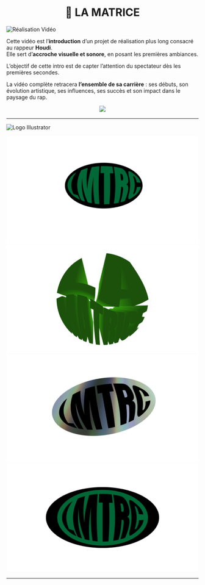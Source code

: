 <h1 align="center">🤖 LA MATRICE</h1>

![Réalisation Vidéo](https://img.shields.io/badge/Réalisation%20Vidéo-006400?style=for-the-badge)

Cette vidéo est l’**introduction** d’un projet de réalisation plus long consacré au rappeur **Houdi**.  
Elle sert d’**accroche visuelle et sonore**, en posant les premières ambiances.

L’objectif de cette intro est de capter l’attention du spectateur dès les premières secondes.

La vidéo complète retracera **l’ensemble de sa carrière** : ses débuts, son évolution artistique, ses influences, ses succès et son impact dans le paysage du rap.

<p align="center">
  <a href="https://www.youtube.com/watch?v=Mvy7IHyUUAw" target="_blank">
    <img src="https://img.shields.io/badge/VISIONNER%20LA%20VIDÉO%20-%20YouTube-FF0000?style=for-the-badge&logo=youtube&logoColor=white">
  </a>
</p>


---

![Logo Illustrator](https://img.shields.io/badge/Logo%20Illustrator-006400?style=for-the-badge)

![logo LMTRC](./lmtrcOvaleNV.png)  
![logo LMTRC](./laMatrice3D.png)  
![logo LMTRC](./lmtrcOvaleDVD.png)  
![logo LMTRC](./lmtrcOvaleNbienVN.png)

---
